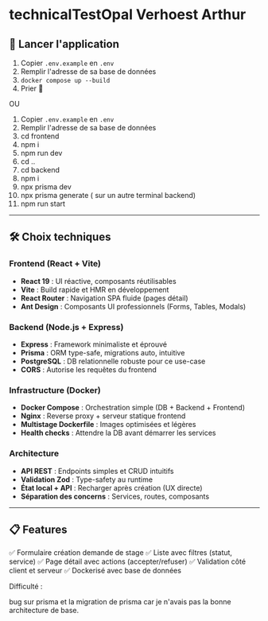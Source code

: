 # technicalTestOpal Verhoest Arthur

## 🚀 Lancer l'application

1) Copier `.env.example` en `.env`
2) Remplir l'adresse de sa base de données
3) `docker compose up --build`
4) Prier 🙏


OU 

1) Copier `.env.example` en `.env`
2) Remplir l'adresse de sa base de données
3) cd frontend
4) npm i
5) npm run dev
6) cd ..
7) cd backend
8) npm i
9) npx prisma dev
10) npx prisma generate ( sur un autre terminal backend)
11) npm run start

---


## 🛠️ Choix techniques

### **Frontend (React + Vite)**
- **React 19** : UI réactive, composants réutilisables
- **Vite** : Build rapide et HMR en développement
- **React Router** : Navigation SPA fluide (pages détail)
- **Ant Design** : Composants UI professionnels (Forms, Tables, Modals)

### **Backend (Node.js + Express)**
- **Express** : Framework minimaliste et éprouvé
- **Prisma** : ORM type-safe, migrations auto, intuitive
- **PostgreSQL** : DB relationnelle robuste pour ce use-case
- **CORS** : Autorise les requêtes du frontend

### **Infrastructure (Docker)**
- **Docker Compose** : Orchestration simple (DB + Backend + Frontend)
- **Nginx** : Reverse proxy + serveur statique frontend
- **Multistage Dockerfile** : Images optimisées et légères
- **Health checks** : Attendre la DB avant démarrer les services

### **Architecture**
- **API REST** : Endpoints simples et CRUD intuitifs
- **Validation Zod** : Type-safety au runtime
- **État local + API** : Recharger après création (UX directe)
- **Séparation des concerns** : Services, routes, composants

---

## 📋 Features

✅ Formulaire création demande de stage
✅ Liste avec filtres (statut, service)
✅ Page détail avec actions (accepter/refuser)
✅ Validation côté client et serveur
✅ Dockerisé avec base de données


Difficulté : 

bug sur prisma et la migration de prisma car je n'avais pas la bonne architecture de base.



